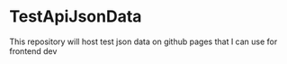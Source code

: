 # TestApiJsonData
This repository will host test json data on github pages that I can use for frontend dev
